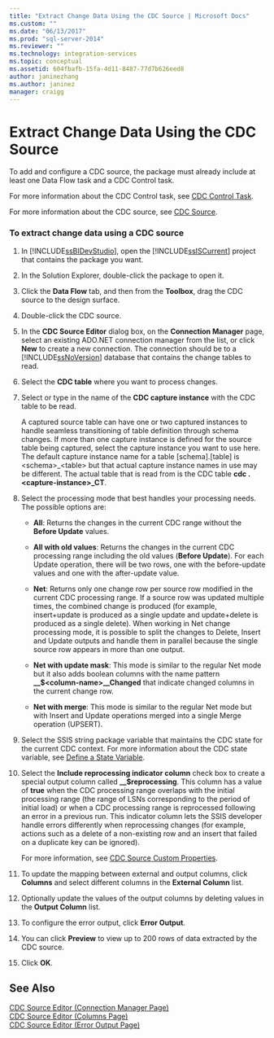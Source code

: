 ```yaml
---
title: "Extract Change Data Using the CDC Source | Microsoft Docs"
ms.custom: ""
ms.date: "06/13/2017"
ms.prod: "sql-server-2014"
ms.reviewer: ""
ms.technology: integration-services
ms.topic: conceptual
ms.assetid: 604fbafb-15fa-4d11-8487-77d7b626eed8
author: janinezhang
ms.author: janinez
manager: craigg
---
```

# Extract Change Data Using the CDC Source
  To add and configure a CDC source, the package must already include at least one Data Flow task and a CDC Control task.  
  
 For more information about the CDC Control task, see [CDC Control Task](../control-flow/cdc-control-task.md).  
  
 For more information about the CDC source, see [CDC Source](cdc-source.md).  
  
### To extract change data using a CDC source  
  
1.  In [!INCLUDE[ssBIDevStudio](../../includes/ssbidevstudio-md.md)], open the [!INCLUDE[ssISCurrent](../../includes/ssiscurrent-md.md)] project that contains the package you want.  
  
2.  In the Solution Explorer, double-click the package to open it.  
  
3.  Click the **Data Flow** tab, and then from the **Toolbox**, drag the CDC source to the design surface.  
  
4.  Double-click the CDC source.  
  
5.  In the **CDC Source Editor** dialog box, on the **Connection Manager** page, select an existing ADO.NET connection manager from the list, or click **New** to create a new connection. The connection should be to a [!INCLUDE[ssNoVersion](../../includes/ssnoversion-md.md)] database that contains the change tables to read.  
  
6.  Select the **CDC table** where you want to process changes.  
  
7.  Select or type in the name of the **CDC capture instance** with the CDC table to be read.  
  
     A captured source table can have one or two captured instances to handle seamless transitioning of table definition through schema changes. If more than one capture instance is defined for the source table being captured, select the capture instance you want to use here. The default capture instance name for a table [schema].[table] is \<schema>_\<table> but that actual capture instance names in use may be different. The actual table that is read from is the CDC table **cdc .\<capture-instance>_CT**.  
  
8.  Select the processing mode that best handles your processing needs. The possible options are:  
  
    -   **All**: Returns the changes in the current CDC range without the **Before Update** values.  
  
    -   **All with old values**: Returns the changes in the current CDC processing range including the old values (**Before Update**). For each Update operation, there will be two rows, one with the before-update values and one with the after-update value.  
  
    -   **Net**: Returns only one change row per source row modified in the current CDC processing range. If a source row was updated multiple times, the combined change is produced (for example, insert+update is produced as a single update and update+delete is produced as a single delete). When working in Net change processing mode, it is possible to split the changes to Delete, Insert and Update outputs and handle them in parallel because the single source row appears in more than one output.  
  
    -   **Net with update mask**: This mode is similar to the regular Net mode but it also adds boolean columns with the name pattern **__$\<column-name>\__Changed** that indicate changed columns in the current change row.  
  
    -   **Net with merge**: This mode is similar to the regular Net mode but with Insert and Update operations merged into a single Merge operation (UPSERT).  
  
9. Select the SSIS string package variable that maintains the CDC state for the current CDC context. For more information about the CDC state variable, see [Define a State Variable](define-a-state-variable.md).  
  
10. Select the **Include reprocessing indicator column** check box to create a special output column called **__$reprocessing**. This column has a value of **true** when the CDC processing range overlaps with the initial processing range (the range of LSNs corresponding to the period of initial load) or when a CDC processing range is reprocessed following an error in a previous run. This indicator column lets the SSIS developer handle errors differently when reprocessing changes (for example, actions such as a delete of a non-existing row and an insert that failed on a duplicate key can be ignored).  
  
     For more information, see [CDC Source Custom Properties](cdc-source-custom-properties.md).  
  
11. To update the mapping between external and output columns, click **Columns** and select different columns in the **External Column** list.  
  
12. Optionally update the values of the output columns by deleting values in the **Output Column** list.  
  
13. To configure the error output, click **Error Output**.  
  
14. You can click **Preview** to view up to 200 rows of data extracted by the CDC source.  
  
15. Click **OK**.  
  
## See Also  
 [CDC Source Editor &#40;Connection Manager Page&#41;](../cdc-source-editor-connection-manager-page.md)   
 [CDC Source Editor &#40;Columns Page&#41;](../cdc-source-editor-columns-page.md)   
 [CDC Source Editor &#40;Error Output Page&#41;](../cdc-source-editor-error-output-page.md)  
  
  
